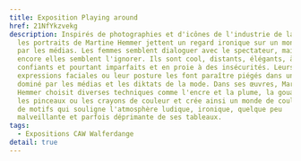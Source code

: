 ```yaml
---
title: Exposition Playing around
href: 21NfYkzvekg
description: Inspirés de photographies et d'icônes de l'industrie de la mode,
  les portraits de Martine Hemmer jettent un regard ironique sur un monde dominé
  par les médias. Les femmes semblent dialoguer avec le spectateur, mais là
  encore elles semblent l'ignorer. Ils sont cool, distants, élégants, à la mode,
  confiants et pourtant imparfaits et en proie à des insécurités. Leurs
  expressions faciales ou leur posture les font paraître piégés dans un monde
  dominé par les médias et les diktats de la mode. Dans ses œuvres, Martine
  Hemmer choisit diverses techniques comme l'encre et la plume, la gouache et
  les pinceaux ou les crayons de couleur et crée ainsi un monde de couleurs et
  de motifs qui souligne l'atmosphère ludique, ironique, quelque peu
  malveillante et parfois déprimante de ses tableaux.
tags:
  - Expositions CAW Walferdange
detail: true
---
```

